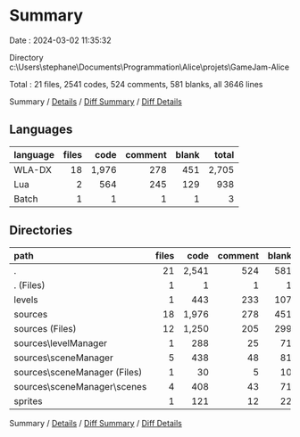 # Summary

Date : 2024-03-02 11:35:32

Directory c:\\Users\\stephane\\Documents\\Programmation\\Alice\\projets\\GameJam-Alice

Total : 21 files,  2541 codes, 524 comments, 581 blanks, all 3646 lines

Summary / [Details](details.md) / [Diff Summary](diff.md) / [Diff Details](diff-details.md)

## Languages
| language | files | code | comment | blank | total |
| :--- | ---: | ---: | ---: | ---: | ---: |
| WLA-DX | 18 | 1,976 | 278 | 451 | 2,705 |
| Lua | 2 | 564 | 245 | 129 | 938 |
| Batch | 1 | 1 | 1 | 1 | 3 |

## Directories
| path | files | code | comment | blank | total |
| :--- | ---: | ---: | ---: | ---: | ---: |
| . | 21 | 2,541 | 524 | 581 | 3,646 |
| . (Files) | 1 | 1 | 1 | 1 | 3 |
| levels | 1 | 443 | 233 | 107 | 783 |
| sources | 18 | 1,976 | 278 | 451 | 2,705 |
| sources (Files) | 12 | 1,250 | 205 | 299 | 1,754 |
| sources\\levelManager | 1 | 288 | 25 | 71 | 384 |
| sources\\sceneManager | 5 | 438 | 48 | 81 | 567 |
| sources\\sceneManager (Files) | 1 | 30 | 5 | 10 | 45 |
| sources\\sceneManager\\scenes | 4 | 408 | 43 | 71 | 522 |
| sprites | 1 | 121 | 12 | 22 | 155 |

Summary / [Details](details.md) / [Diff Summary](diff.md) / [Diff Details](diff-details.md)